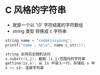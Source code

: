 # C 风格的字符串

- 就是一个以 '\0' 字符结尾的字符数组
- string 类型 转换成 c 字符串

```c++
string name = "codekissyoung";
printf("name : %s\n", name.c_str());
```

```c++
string 支持完全随机访问
s.substr(i,j); 截取 [i,j)范围内的字符串
getline(is,s); 从 is 中读入一行，存储在 s 中
s += s2; 连接字符串
```
